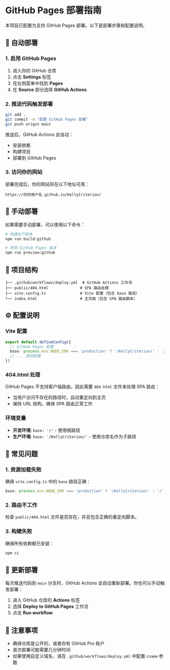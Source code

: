 # GitHub Pages 部署指南

本项目已配置为支持 GitHub Pages 部署。以下是部署步骤和配置说明。

## 🚀 自动部署

### 1. 启用 GitHub Pages

1. 进入你的 GitHub 仓库
2. 点击 **Settings** 标签
3. 在左侧菜单中找到 **Pages**
4. 在 **Source** 部分选择 **GitHub Actions**

### 2. 推送代码触发部署

```bash
git add .
git commit -m "配置 GitHub Pages 部署"
git push origin main
```

推送后，GitHub Actions 会自动：
- 安装依赖
- 构建项目
- 部署到 GitHub Pages

### 3. 访问你的网站

部署完成后，你的网站将在以下地址可用：
```
https://你的用户名.github.io/KellyCriterion/
```

## 🔧 手动部署

如果需要手动部署，可以使用以下命令：

```bash
# 构建生产版本
npm run build:github

# 预览 GitHub Pages 版本
npm run preview:github
```

## 📁 项目结构

```
├── .github/workflows/deploy.yml  # GitHub Actions 工作流
├── public/404.html              # SPA 路由处理
├── vite.config.ts               # Vite 配置（包含 base 路径）
└── index.html                   # 主页面（包含 SPA 路由脚本）
```

## ⚙️ 配置说明

### Vite 配置

```typescript
export default defineConfig({
  // GitHub Pages 配置
  base: process.env.NODE_ENV === 'production' ? '/KellyCriterion/' : '/',
  // ... 其他配置
})
```

### 404.html 处理

GitHub Pages 不支持客户端路由，因此需要 `404.html` 文件来处理 SPA 路由：

- 当用户访问不存在的路径时，自动重定向到主页
- 保持 URL 结构，确保 SPA 路由正常工作

### 环境变量

- **开发环境**: `base: '/'` - 使用根路径
- **生产环境**: `base: '/KellyCriterion/'` - 使用仓库名作为子路径

## 🐛 常见问题

### 1. 资源加载失败

确保 `vite.config.ts` 中的 `base` 路径正确：
```typescript
base: process.env.NODE_ENV === 'production' ? '/KellyCriterion/' : '/'
```

### 2. 路由不工作

检查 `public/404.html` 文件是否存在，并且包含正确的重定向脚本。

### 3. 构建失败

确保所有依赖都已安装：
```bash
npm ci
```

## 🔄 更新部署

每次推送代码到 `main` 分支时，GitHub Actions 会自动重新部署。你也可以手动触发部署：

1. 进入 GitHub 仓库的 **Actions** 标签
2. 选择 **Deploy to GitHub Pages** 工作流
3. 点击 **Run workflow**

## 📝 注意事项

- 确保仓库是公开的，或者你有 GitHub Pro 账户
- 首次部署可能需要几分钟时间
- 如果使用自定义域名，请在 `.github/workflows/deploy.yml` 中配置 `cname` 参数

